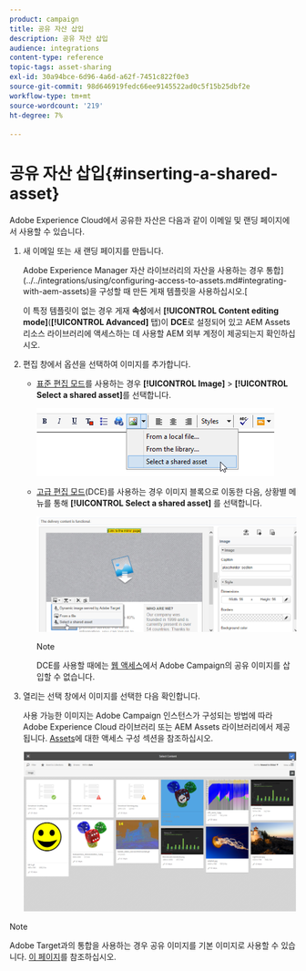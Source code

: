 ```yaml
---
product: campaign
title: 공유 자산 삽입
description: 공유 자산 삽입
audience: integrations
content-type: reference
topic-tags: asset-sharing
exl-id: 30a94bce-6d96-4a6d-a62f-7451c822f0e3
source-git-commit: 98d646919fedc66ee9145522ad0c5f15b25dbf2e
workflow-type: tm+mt
source-wordcount: '219'
ht-degree: 7%

---
```


# 공유 자산 삽입{#inserting-a-shared-asset}

Adobe Experience Cloud에서 공유한 자산은 다음과 같이 이메일 및 랜딩 페이지에서 사용할 수 있습니다.

1. 새 이메일 또는 새 랜딩 페이지를 만듭니다.

   Adobe Experience Manager 자산 라이브러리의 자산을 사용하는 경우 통합](../../integrations/using/configuring-access-to-assets.md#integrating-with-aem-assets)을 구성할 때 만든 게재 템플릿을 사용하십시오.[

   이 특정 템플릿이 없는 경우 게재 **속성**&#x200B;에서 **[!UICONTROL Content editing mode]**(**[!UICONTROL Advanced]** 탭)이 **DCE**&#x200B;로 설정되어 있고 AEM Assets 리소스 라이브러리에 액세스하는 데 사용할 AEM 외부 계정이 제공되는지 확인하십시오.

1. 편집 창에서 옵션을 선택하여 이미지를 추가합니다.

   * [표준 편집 모드](../../delivery/using/defining-the-email-content.md#adding-images)를 사용하는 경우 **[!UICONTROL Image]** > **[!UICONTROL Select a shared asset]**&#x200B;를 선택합니다.

      ![](assets/dam_insert_image_standard.png)

   * [고급 편집 모드](../../web/using/about-campaign-html-editor.md)(DCE)를 사용하는 경우 이미지 블록으로 이동한 다음, 상황별 메뉴를 통해 **[!UICONTROL Select a shared asset]** 를 선택합니다.

      ![](assets/dam_insert_image_dce.png)

      >[!NOTE]
      >
      >DCE를 사용할 때에는 [웹 액세스](../../platform/using/adobe-campaign-workspace.md#console-and-web-access)에서 Adobe Campaign의 공유 이미지를 삽입할 수 없습니다.

1. 열리는 선택 창에서 이미지를 선택한 다음 확인합니다.

   사용 가능한 이미지는 Adobe Campaign 인스턴스가 구성되는 방법에 따라 Adobe Experience Cloud 라이브러리 또는 AEM Assets 라이브러리에서 제공됩니다. [Assets](../../integrations/using/configuring-access-to-assets.md)에 대한 액세스 구성 섹션을 참조하십시오.

   ![](assets/dam_shared_image_selection.png)

>[!NOTE]
>
>Adobe Target과의 통합을 사용하는 경우 공유 이미지를 기본 이미지로 사용할 수 있습니다. [이 페이지](../../integrations/using/integrating-with-adobe-target.md)를 참조하십시오.

